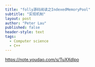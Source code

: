 ```yaml
---
title: "folly源码阅读之IndexedMemoryPool"
subtitle: "实现机制"
layout: post
author: "Peter Lau"
published: false
header-style: text
tags:
  - Computer science
  - C++ 
---
```




https://note.youdao.com/s/TuXXdlpo